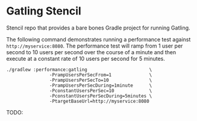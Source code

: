 Gatling Stencil
===============

Stencil repo that provides a bare bones Gradle project for running Gatling.

The following command demonstrates running a performance test against `http://myservice:8080`. The performance test will ramp from 1 user per second to 10 users per second over the course of a minute and then execute at a constant rate of 10 users per second for 5 minutes.

```
./gradlew :performance:gatling                       \
                -PrampUsersPerSecFrom=1              \
                -PrampUsersPerSecTo=10               \
                -PrampUsersPerSecDuring=1minute      \
                -PconstantUsersPerSec=10             \
                -PconstantUsersPerSecDuring=5minutes \
                -PtargetBaseUrl=http://myservice:8080
```

TODO:
